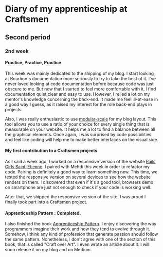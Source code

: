 # Diary of my apprenticeship at Craftsmen
## Second period
### 2nd week

#### Practice, Practice, Practice

This week was mainly dedicated to the shipping of my blog. I start looking at Bourbon's documentation more seriously to try to take the best of it. I've never loved looking at code documentation before because code was just obscure to me. But now that I started to feel more comfortable with it, I find documentation quiet clear and easy to use. However, I relied a lot on my mentor's knowledge concerning the back-end. It made me feel ill-at-ease in a good way I guess, as it raised my interest for the role back-end plays in projects.

Also, I was really enthusiastic to use [modular-scale](http://www.modularscale.com/?1&em&1.618&web&text) for my blog layout. This tool allows you to use a ratio of your choice for every single thing that is measurable on your website. It helps me a lot to find a balance between all the graphical elements. Once again, I was surprised by code possibilities and feel like coding will help me to make better interfaces on the visual side.

#### My first contribution to a Craftsmen projects

As I said a week ago, I worked on a responsive version of the website [Rails Girls Saint-Etienne](http://railsgirls.webenvert.fr/). I paired with Mehdi this week in order to refactor my code. Pairing is definitely a good way to learn something new. This time, we tested the responsive version on several devices to see how the website renders on them. I discovered that even if it's a good tool, browsers demo on smartphone are just not enough to check if your code is working well.

After that, we shipped the responsive version of the site. I was proud I finally took part into a Craftsmen project.

#### Apprenticeship Pattern : Completed.

I also finished the book [Apprenticeship Pattern](http://shop.oreilly.com/product/9780596518387.do). I enjoy discovering the way programmers imagine their work and how they tend to evolve through it. Somehow, I think any kind of profession that generate passion should follow the same pattern. Nonetheless, I don't agree with one of the section of this book, that is called "Craft over Art". I even wrote an article about it. I will soon release it on my blog and on Medium.
